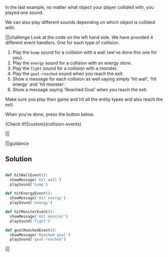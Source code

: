 In the last example, no matter what object your player collided with, you played one sound.

We can also play different sounds depending on which object is collided with.

|||challenge
Look at the code on the left hand side. We have provided 4 different event handlers. One for each type of collision.

1. Play the `bump` sound for a collision with a wall (we've done this one for you).
1. Play the `energy` sound for a collision with an energy store.
1. Play the `fight` sound for a collision with a monster.
1. Play the `goal-reached` sound when you reach the exit.
1. Show a message for each collision as well saying simply 'hit wall', 'hit energy' and 'hit monster'.
1. Show a message saying 'Reached Goal' when you reach the exit.

Make sure you play then game and hit all the entity types and also reach the exit.

When you're done, press the button below.

{Check It!!|custom}(collision-events)

|||

|||guidance

## Solution
```python

def hitWallEvent():
  showMessage('Hit wall')
  playSound('bump')

def hitEnergyEvent():
  showMessage('Hit energy')
  playSound('energy')

def hitMonsterEvent():
  showMessage('Hit monster')
  playSound('fight')

def goalReachedEvent():
  showMessage('Reached goal')
  playSound('goal-reached')

```

|||
